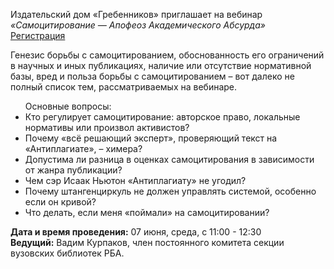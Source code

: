 <p>
Издательский дом «Гребенников» приглашает на вебинар
<br>
<i>«Самоцитирование ― Апофеоз Академического Абсурда»</i> &nbsp;
<a href="https://events.webinar.ru/58891605/444365427"> Регистрация </a>
</p>

<p>
Генезис борьбы с самоцитированием, обоснованность его ограничений в научных и иных публикациях, наличие или отсутствие нормативной базы, вред и польза борьбы с самоцитированием – вот далеко не полный список тем, рассматриваемых на вебинаре.
</p>

<ul>
Основные вопросы:
<li> Кто регулирует самоцитирование: авторское право, локальные нормативы или произвол активистов?
<li> Почему «всё решающий эксперт», проверяющий текст на «Антиплагиате», – химера?
<li> Допустима ли разница в оценках самоцитирования в зависимости от жанра публикации?
<li> Чем сэр Исаак Ньютон «Антиплагиату» не угодил?
<li> Почему штангенциркуль не должен управлять системой, особенно если он кривой?
<li> Что делать, если меня «поймали» на самоцитировании?
</ul>

<p>
<b> Дата  и время проведения:</b> 07 июня, среда, с 11:00 - 12:30
<br>
<b>Ведущий:</b> Вадим Курпаков, член постоянного комитета секции вузовских библиотек РБА.
</p>
